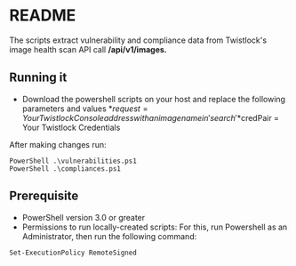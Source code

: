 # README
The scripts extract vulnerability and compliance data from Twistlock's image health scan API call **/api/v1/images.**

## Running it
* Download the powershell scripts on your host and replace the following parameters and values
*$request = Your Twistlock Console address with an image name in 'search'
*$credPair = Your Twistlock Credentials

After making changes run:
```
PowerShell .\vulnerabilities.ps1
PowerShell .\compliances.ps1
```

## Prerequisite 
* PowerShell version 3.0 or greater
* Permissions to run locally-created scripts:
For this, run Powershell as an Administrator, then run the following command:
```
Set-ExecutionPolicy RemoteSigned
```
